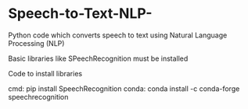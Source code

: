 # Speech-to-Text-NLP-
Python code which converts speech to text using Natural Language Processing (NLP)


Basic libraries like SPeechRecognition must be installed


Code to install libraries

cmd: pip install SpeechRecognition
conda: conda install -c conda-forge speechrecognition

